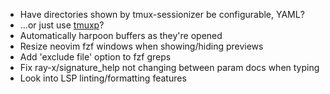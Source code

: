 * Have directories shown by tmux-sessionizer be configurable, YAML?
* ...or just use [tmuxp](https://tmuxp.git-pull.com/about.html)?
* Automatically harpoon buffers as they're opened
* Resize neovim fzf windows when showing/hiding previews
* Add 'exclude file' option to fzf greps
* Fix ray-x/signature_help not changing between param docs when typing
* Look into LSP linting/formatting features
